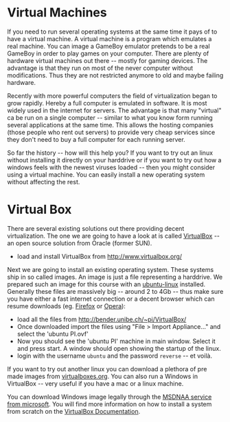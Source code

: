 Virtual Machines
================

If you need to run several operating systems at the same time it pays of to
have a virtual machine. A virtual machine is a program which emulates a real
machine. You can image a GameBoy emulator pretends to be a real GameBoy in 
order to play games on your computer. There are plenty of hardware virtual 
machines out there -- mostly for gaming devices. The advantage is that they
run on most of the never computer without modifications. Thus they are not
restricted anymore to old and maybe failing hardware.

Recently with more powerful computers the field of virtualization began to 
grow rapidly. Hereby a full computer is emulated in software. It is most 
widely used in the internet for servers. The advantage is that many "virtual"
ca be run on a single computer -- similar to what you know form running
several applications at the same time. This allows the hosting companies 
(those people who rent out servers) to provide very cheap services since they
don't need to buy a full computer for each running server.

So far the history -- how will this help you?
If you want to try out an linux without installing it directly on your
harddrive or if you want to try out how a windows feels with the newest 
viruses loaded -- then you might consider using a virtual machine. You can 
easily install a new operating system without affecting the rest.

Virtual Box
===========

There are several existing solutions out there providing decent
virtualization. The one we are going to have a look at is called 
[VirtualBox](http://www.virtualbox.org/) -- an open source solution from 
Oracle (former SUN).

- load and install VirtualBox from http://www.virtualbox.org/

Next we are going to install an existing operating system. These systems
ship in so called images. An image is just a file representing a harddrive.
We prepared such an image for this course with an
[ubuntu-linux](http://ubuntu.com) installed. Generally these files are 
massively big -- around 2 to 4Gb -- thus make sure you have either a fast
internet connection or a decent browser which can resume downloads
(eg. [Firefox](http://firefox.com) or [Opera](http://www.opera.com/)):

- load all the files from http://bender.unibe.ch/~pi/VirtualBox/
- Once downloaded import the files using "File > Import Appliance..."
  and select the 'ubuntu PI.ovf'
- Now you should see the 'ubuntu PI' machine in main window. Select it and
  press start. A window should open showing the startup of the linux.
- login with the username `ubuntu` and the password `reverse` -- et voilà.

If you want to try out another linux you can download a plethora of pre made
images from [virtualboxes.org](http://virtualboxes.org/images/). You can also
run a Windows in VirtualBox -- very useful if you have a mac or a linux 
machine.

You can download Windows image legally through the [MSDNAA service from 
microsoft](http://msdn40.e-academy.com/unibe_gesamter). You will find
more information on how to install a system from scratch on the 
[VirtualBox Documentation](http://www.virtualbox.org/manual/ch02.html).


